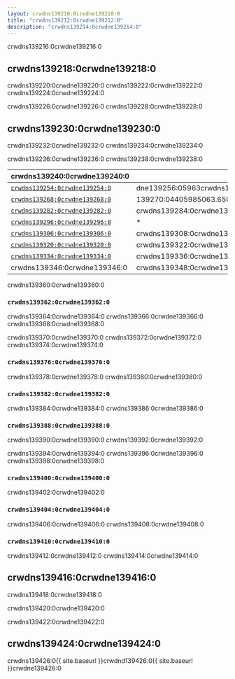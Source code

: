 ```yaml
---
layout: crwdns139210:0crwdne139210:0
title: "crwdns139212:0crwdne139212:0"
description: "crwdns139214:0crwdne139214:0"
---
```

crwdns139216:0crwdne139216:0

## crwdns139218:0crwdne139218:0

crwdns139220:0crwdne139220:0 crwdns139222:0crwdne139222:0 crwdns139224:0crwdne139224:0

crwdns139226:0crwdne139226:0 crwdns139228:0crwdne139228:0

## crwdns139230:0crwdne139230:0

crwdns139232:0crwdne139232:0 crwdns139234:0crwdne139234:0

crwdns139236:0crwdne139236:0 crwdns139238:0crwdne139238:0

| crwdns139240:0crwdne139240:0                                   | crwdns139242:0crwdne139242:0                                                                                  | crwdns139244:0crwdne139244:0                                                                                  | crwdns139246:0crwdne139246:0                                                       | crwdns139248:0crwdne139248:0                                                                                  | crwdns139250:0crwdne139250:0                                                                                  |
| -------------------------------------------------------------- | ------------------------------------------------------------------------------------------------------------- | ------------------------------------------------------------------------------------------------------------- | ---------------------------------------------------------------------------------- | ------------------------------------------------------------------------------------------------------------- | ------------------------------------------------------------------------------------------------------------- |
| [`crwdns139254:0crwdne139254:0`](crwdns139252:0crwdne139252:0) | dne139256:05963crwdns139256:0crwdne139256:0b1.84crwdns139256:0crwdne139256:021979crwdns139256:0crwdne139256:0 | dne139258:05968crwdns139258:0crwdne139258:0e4.43782468crwdns139258:0crwdne139258:0                            | dne139260:0596c983.crwdns139260:0crwdne139260:01228986crwdns139260:0crwdne139260:0 | dne139262:05971b53.19148crwdns139262:0crwdne139262:0crwdns139262:0crwdne139262:02crwdns139262:0crwdne139262:0 | dne139264:05976d43.62crwdns139264:0crwdne139264:043441crwdns139264:0crwdne139264:0                            |
| [`crwdns139268:0crwdne139268:0`](crwdns139266:0crwdne139266:0) | 139270:04405985063.65069790crwdns139270:0crwdne139270:0                                                       | 39272:0crwdne139272:047crwdns139272:0crwdne139272:0205crwdns139272:0crwdne139272:0                            | 139274:0440598e639.40467061crwdns139274:0crwdne139274:0                            | 139276:044059939b7.63194035crwdns139276:0crwdne139276:0                                                       | 139278:04405998653.173889crwdns139278:0crwdne139278:09crwdns139278:0crwdne139278:0                            |
| [`crwdns139282:0crwdne139282:0`](crwdns139280:0crwdne139280:0) | crwdns139284:0crwdne139284:0                                                                                  | 139286:044059aa5c3.91crwdns139286:0crwdne139286:0890crwdns139286:0crwdne139286:08crwdns139286:0crwdne139286:0 | crwdns139288:0crwdne139288:0                                                       | crwdns139290:0crwdne139290:0                                                                                  | crwdns139292:0crwdne139292:0                                                                                  |
| [`crwdns139296:0crwdne139296:0`](crwdns139294:0crwdne139294:0) | *                                                                                                             | crwdns139298:0crwdne139298:0                                                                                  | crwdns139300:0crwdne139300:0                                                       | crwdns139302:0crwdne139302:0                                                                                  | *                                                                                                             |
| [`crwdns139306:0crwdne139306:0`](crwdns139304:0crwdne139304:0) | crwdns139308:0crwdne139308:0                                                                                  | crwdns139310:0crwdne139310:0                                                                                  | crwdns139312:0crwdne139312:0                                                       | crwdns139314:0crwdne139314:0                                                                                  | 0crwdne139316:0crwdns139316:0crwdne139316:080.29crwdns139316:0crwdne139316:033058crwdns139316:0crwdne139316:0 |
| [`crwdns139320:0crwdne139320:0`](crwdns139318:0crwdne139318:0) | crwdns139322:0crwdne139322:0                                                                                  | ns139324:0crwdne139324:0632crwdns139324:0crwdne139324:0                                                       | crwdns139326:0crwdne139326:0                                                       | crwdns139328:0crwdne139328:0                                                                                  | crwdns139330:0crwdne139330:0                                                                                  |
| [`crwdns139334:0crwdne139334:0`](crwdns139332:0crwdne139332:0) | crwdns139336:0crwdne139336:0                                                                                  | crwdns139338:0crwdne139338:0                                                                                  | crwdns139340:0crwdne139340:0                                                       | crwdns139342:0crwdne139342:0                                                                                  | crwdns139344:0crwdne139344:0                                                                                  |
| crwdns139346:0crwdne139346:0                                   | crwdns139348:0crwdne139348:0                                                                                  | crwdns139350:0crwdne139350:0                                                                                  | crwdns139352:0crwdne139352:0                                                       | crwdns139354:0crwdne139354:0                                                                                  | crwdns139356:0crwdne139356:0                                                                                  | crwdns139358:0crwdne139358:0 

crwdns139360:0crwdne139360:0

### `crwdns139362:0crwdne139362:0`

crwdns139364:0crwdne139364:0 crwdns139366:0crwdne139366:0 crwdns139368:0crwdne139368:0

crwdns139370:0crwdne139370:0 crwdns139372:0crwdne139372:0 crwdns139374:0crwdne139374:0

### `crwdns139376:0crwdne139376:0`

crwdns139378:0crwdne139378:0 crwdns139380:0crwdne139380:0

### `crwdns139382:0crwdne139382:0`

crwdns139384:0crwdne139384:0 crwdns139386:0crwdne139386:0

### `crwdns139388:0crwdne139388:0`

crwdns139390:0crwdne139390:0 crwdns139392:0crwdne139392:0

crwdns139394:0crwdne139394:0 crwdns139396:0crwdne139396:0 crwdns139398:0crwdne139398:0

### `crwdns139400:0crwdne139400:0`

crwdns139402:0crwdne139402:0

### `crwdns139404:0crwdne139404:0`

crwdns139406:0crwdne139406:0 crwdns139408:0crwdne139408:0

### `crwdns139410:0crwdne139410:0`

crwdns139412:0crwdne139412:0 crwdns139414:0crwdne139414:0

## crwdns139416:0crwdne139416:0

crwdns139418:0crwdne139418:0

crwdns139420:0crwdne139420:0

crwdns139422:0crwdne139422:0

## crwdns139424:0crwdne139424:0

crwdns139426:0{{ site.baseurl }}crwdnd139426:0{{ site.baseurl }}crwdne139426:0